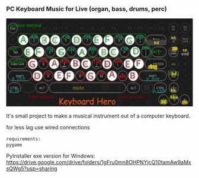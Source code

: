 ### PC Keyboard Music for Live (organ, bass, drums, perc)

![Alt text](data/background.png?raw=true "Preview")

It's small project to make a musical instrument out of a computer keyboard.

for less lag use wired connections
```
requirements:
pygame
```
PyInstaller exe version for Windows:
https://drive.google.com/drive/folders/1gFru0mn8OHPNYjcQ10tamAw9aMxsQWg5?usp=sharing
